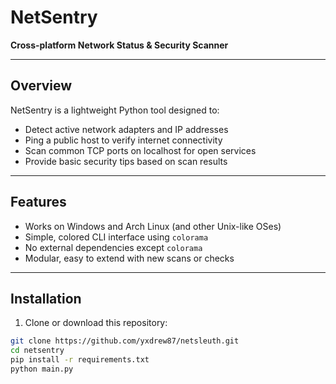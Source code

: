# NetSentry

**Cross-platform Network Status & Security Scanner**

---

## Overview

NetSentry is a lightweight Python tool designed to:

- Detect active network adapters and IP addresses  
- Ping a public host to verify internet connectivity  
- Scan common TCP ports on localhost for open services  
- Provide basic security tips based on scan results

---

## Features

- Works on Windows and Arch Linux (and other Unix-like OSes)  
- Simple, colored CLI interface using `colorama`  
- No external dependencies except `colorama`  
- Modular, easy to extend with new scans or checks  

---

## Installation

1. Clone or download this repository:

```bash
git clone https://github.com/yxdrew87/netsleuth.git
cd netsentry
pip install -r requirements.txt
python main.py

